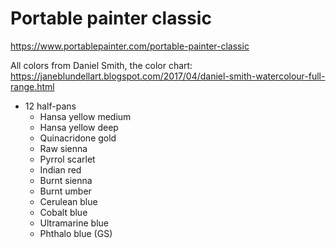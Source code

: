 # Portable painter classic

<https://www.portablepainter.com/portable-painter-classic>

All colors from Daniel Smith, the color chart:
<https://janeblundellart.blogspot.com/2017/04/daniel-smith-watercolour-full-range.html>

* 12 half-pans
  * Hansa yellow medium
  * Hansa yellow deep
  * Quinacridone gold
  * Raw sienna
  * Pyrrol scarlet
  * Indian red
  * Burnt sienna
  * Burnt umber
  * Cerulean blue
  * Cobalt blue
  * Ultramarine blue
  * Phthalo blue (GS)
